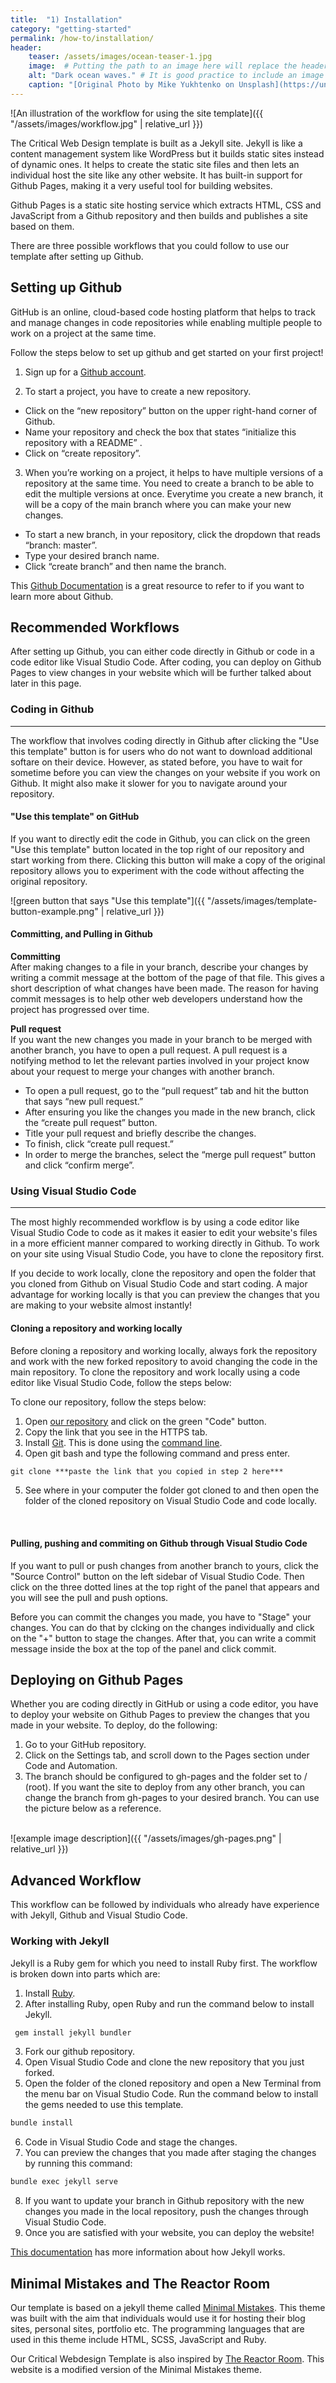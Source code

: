 ```yaml
---
title:  "1) Installation"
category: "getting-started"
permalink: /how-to/installation/
header:
    teaser: /assets/images/ocean-teaser-1.jpg
    image:  # Putting the path to an image here will replace the header image.
    alt: "Dark ocean waves." # It is good practice to include an image desription as alt text.
    caption: "[Original Photo by Mike Yukhtenko on Unsplash](https://unsplash.com/@yamaicle)" # Put a caption for your image here. It will display in the bottom right corner of the image.
---
```


![An illustration of the workflow for using the site template]({{ "/assets/images/workflow.jpg" | relative_url }})

The Critical Web Design template is built as a Jekyll site. Jekyll is like a content management system like WordPress but it builds static sites instead of dynamic ones. It helps to create the static site files and then lets an individual host the site like any other website. It has built-in support for Github Pages, making it a very useful tool for building websites. 

Github Pages is a static site hosting service which extracts HTML, CSS and JavaScript from a Github repository and then builds and publishes a site based on them.

There are three possible workflows that you could follow to use our template after setting up Github.

## Setting up Github
GitHub is an online, cloud-based code hosting platform that helps to track and manage changes in code repositories while enabling multiple people to work on a project at the same time.

Follow the steps below to set up github and get started on your first project!

1. Sign up for a [Github account](https://github.com/join).

2. To start a project, you have to create a new repository. 
- Click on the “new repository” button on the upper right-hand corner of Github. 
- Name your repository and check the box that states “initialize this repository with a README” .
- Click on “create repository”.

3. When you’re working on a project, it helps to have multiple versions of a repository at the same time. You need to create a branch to be able to edit the multiple versions at once. Everytime you create a new branch, it will be a copy of the main branch where you can make your new changes.
- To start a new branch, in your repository, click the dropdown that reads “branch: master”.
- Type your desired branch name.
- Click  “create branch” and then name the branch.

This [Github Documentation](https://docs.github.com/en/get-started) is a great resource to refer to if you want to learn more about Github.

## Recommended Workflows
After setting up Github, you can either code directly in Github or code in a code editor like Visual Studio Code. After coding, you can deploy on Github Pages to view changes in your website which will be further talked about later in this page. 

### Coding in Github
<hr/>
The workflow that involves coding directly in Github after clicking the "Use this template" button is for users who do not want to download additional softare on their device. However, as stated before, you have to wait for sometime before you can view the changes on your website if you work on Github. It might also make it slower for you to navigate around your repository. 

#### "Use this template" on GitHub
If you want to directly edit the code in Github, you can click on the green "Use this template" button located in the top right of our repository and start working from there. Clicking this button will make a copy of the original repository allows you to experiment with the code without affecting the original repository.

![green button that says "Use this template"]({{ "/assets/images/template-button-example.png" | relative_url }})

#### Committing, and Pulling in Github
**Committing**
<br/>
After making changes to a file in your branch, describe your changes by writing a commit message at the bottom of the page of that file. This gives a short description of what changes have been made. The reason for having commit messages is to help other web developers understand how the project has progressed over time.

**Pull request**
<br/>
If you want the new changes you made in your branch to be merged with another branch, you have to open a pull request. A pull request is a notifying method to let the relevant parties involved in your project know about your request to merge your changes with another branch.
- To open a pull request, go to the “pull request” tab and hit the button that says “new pull request.” 
- After ensuring you like the changes you made in the new branch, click the “create pull request” button.
- Title your pull request and briefly describe the changes. 
- To finish, click “create pull request.”
- In order to merge the branches, select the “merge pull request” button and click “confirm merge”.

### Using Visual Studio Code
<hr/>
The most highly recommended workflow is by using a code editor like Visual Studio Code to code as it makes it easier to edit your website's files in a more efficient manner compared to working directly in Github. To work on your site using Visual Studio Code, you have to clone the repository first.

If you decide to work locally, clone the repository and open the folder that you cloned from Github on Visual Studio Code and start coding. A major advantage for working locally is that you can preview the changes that you are making to your website almost instantly! 

#### Cloning a repository and working locally
Before cloning a repository and working locally, always fork the repository and work with the new forked repository to avoid changing the code in the main repository. To clone the repository and work locally using a code editor like Visual Studio Code, follow the steps below: 

To clone our repository, follow the steps below:
1. Open [our repository](https://github.com/digbmc/ds-project) and click on the green "Code" button.
2. Copy the link that you see in the HTTPS tab. 
3. Install [Git](https://git-scm.com/book/en/v2/Getting-Started-Installing-Git). This is done using the  [command line](https://macpaw.com/how-to/use-terminal-on-mac).
4. Open git bash and type the following command and press enter.
```markdown
git clone ***paste the link that you copied in step 2 here***
```
5. See where in your computer the folder got cloned to and then open the folder of the cloned repository on Visual Studio Code and code locally. 
<br/>

#### Pulling, pushing and commiting on Github through Visual Studio Code
If you want to pull or push changes from another branch to yours, click the "Source Control" button on the left sidebar of Visual Studio Code. Then click on the three dotted lines at the top right of the panel that appears and you will see the pull and push options.

Before you can commit the changes you made, you have to "Stage" your changes. You can do that by clcking on the changes individually and click on the "+" button to stage the changes. After that, you can write a commit message inside the box at the top of the panel and click commit.

## Deploying on Github Pages 
Whether you are coding directly in GitHub or using a code editor, you have to deploy your website on Github Pages to preview the changes that you made in your website. To deploy, do the following:

1. Go to your GitHub repository.
2. Click on the Settings tab, and scroll down to the Pages section under Code and Automation. 
3. The branch should be configured to gh-pages and the folder set to / (root). If you want the site to deploy from any other branch, you can change the branch from gh-pages to your desired branch. You can use the picture below as a reference.
<br/>
![example image description]({{ "/assets/images/gh-pages.png" | relative_url }})

## Advanced Workflow
This workflow can be followed by individuals who already have experience with Jekyll, Github and Visual Studio Code. 

### Working with Jekyll
Jekyll is a Ruby gem for which you need to install Ruby first. The workflow is broken down into parts which are:

1. Install [Ruby](https://www.ruby-lang.org/en/downloads/).
2. After installing Ruby, open Ruby and run the command below to install Jekyll.

```markdown
 gem install jekyll bundler
```
3. Fork our github repository.
4. Open Visual Studio Code and clone the new repository that you just forked.
5. Open the folder of the cloned repository and open a New Terminal from the menu bar on Visual Studio Code. Run the command below to install the gems needed to use this template.

```markdown
bundle install 
```
6. Code in Visual Studio Code and stage the changes. 
7. You can preview the changes that you made after staging the changes by running this command:

```markdown
bundle exec jekyll serve
```
8. If you want to update your branch in Github repository with the new changes you made in the local repository, push the changes through Visual Studio Code.
9. Once you are satisfied with your website, you can deploy the website!

[This documentation](https://jekyllrb.com/docs/) has more information about how Jekyll works.

## Minimal Mistakes and The Reactor Room
Our template is based on a jekyll theme called [Minimal Mistakes](https://mmistakes.github.io/minimal-mistakes/). This theme was built with the aim that individuals would use it for hosting their blog sites, personal sites, portfolio etc. The  programming languages that are used in this theme include HTML, SCSS, JavaScript and Ruby. 

Our Critical Webdesign Template is also inspired by [The Reactor Room](https://ds-pages.swarthmore.edu/reactor-room/). This website is a modified version of the Minimal Mistakes theme. 
